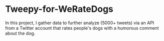 # Tweepy-for-WeRateDogs
In this project, I gather data to further analyze (5000+ tweets) via an API from a Twitter account that rates people's dogs with a humorous comment about the dog. 
